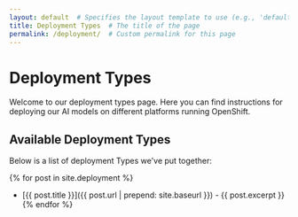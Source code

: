 ```yaml
---
layout: default  # Specifies the layout template to use (e.g., 'default')
title: Deployment Types  # The title of the page
permalink: /deployment/  # Custom permalink for this page
---
```


# Deployment Types

Welcome to our deployment types page. Here you can find instructions for deploying our AI models on different platforms running OpenShift.

## Available Deployment Types

Below is a list of deployment Types we've put together:

{% for post in site.deployment %}
  - [{{ post.title }}]({{ post.url | prepend: site.baseurl }}) - {{ post.excerpt }}
{% endfor %}
